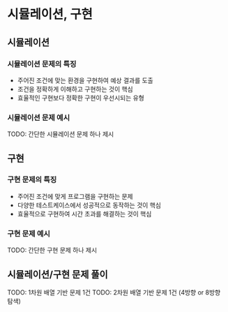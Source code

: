 # 시뮬레이션, 구현

## 시뮬레이션

### 시뮬레이션 문제의 특징

- 주어진 조건에 맞는 환경을 구현하여 예상 결과를 도출
- 조건을 정확하게 이해하고 구현하는 것이 핵심
- 효율적인 구현보다 정확한 구현이 우선시되는 유형

### 시뮬레이션 문제 예시

TODO: 간단한 시뮬레이션 문제 하나 제시

## 구현

### 구현 문제의 특징

- 주어진 조건에 맞게 프로그램을 구현하는 문제
- 다양한 테스트케이스에서 성공적으로 동작하는 것이 핵심
- 효율적으로 구현하여 시간 초과를 해결하는 것이 핵심

### 구현 문제 예시

TODO: 간단한 구현 문제 하나 제시

## 시뮬레이션/구현 문제 풀이

TODO: 1차원 배열 기반 문제 1건
TODO: 2차원 배열 기반 문제 1건 (4방향 or 8방향 탐색)
